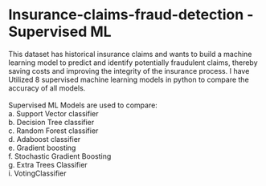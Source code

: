 # Insurance-claims-fraud-detection - Supervised ML
This dataset has historical insurance claims and wants to build a machine learning model to predict and identify potentially fraudulent claims, thereby saving costs and improving the integrity of the insurance process. I have Utilized 8 supervised machine learning models in python to compare the accuracy of all models. </br>
</br>
Supervised ML Models are used to compare: </br>
 a. Support Vector classifier </br>
 b. Decision Tree classifier </br>
 c. Random Forest classifier </br>
 d. Adaboost classifier </br>
 e. Gradient boosting </br>
 f. Stochastic Gradient Boosting </br>
 g. Extra Trees Classifier </br>
 i. VotingClassifier </br>
